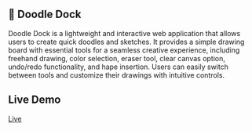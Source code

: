 ## 🎨 Doodle Dock  

Doodle Dock is a lightweight and interactive web application that allows users to create quick doodles and sketches. It provides a simple drawing board with essential tools for a seamless creative experience, including freehand drawing, color selection, eraser tool, clear canvas option, undo/redo functionality, and hape insertion. Users can easily switch between tools and customize their drawings with intuitive controls.  

## Live Demo  
[Live](https://vercel.com/vamsimarams-projects/doodle-dock)  

